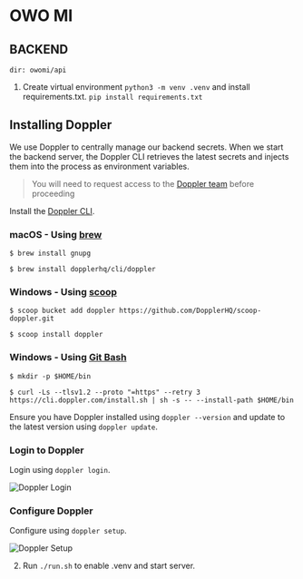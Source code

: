 # OWO MI

## BACKEND
```dir: owomi/api```
1. Create virtual environment ```python3 -m venv .venv```  and install requirements.txt. ```pip install requirements.txt```


## Installing Doppler

We use Doppler to centrally manage our backend secrets. When we start the backend server, the Doppler CLI retrieves the latest secrets and injects them into the process as environment variables.

> You will need to request access to the [Doppler team](https://dashboard.doppler.com/workplace/8de8a8f6e6b4e48d28bb/projects) before proceeding

Install the [Doppler CLI](https://docs.doppler.com/docs/install-cli).

### macOS - Using [brew](https://brew.sh/)
```shell
$ brew install gnupg

$ brew install dopplerhq/cli/doppler
```

### Windows - Using [scoop](https://scoop.sh/)
```shell
$ scoop bucket add doppler https://github.com/DopplerHQ/scoop-doppler.git

$ scoop install doppler
```

### Windows - Using [Git Bash](https://gitforwindows.org/)
```shell
$ mkdir -p $HOME/bin

$ curl -Ls --tlsv1.2 --proto "=https" --retry 3 https://cli.doppler.com/install.sh | sh -s -- --install-path $HOME/bin
```

Ensure you have Doppler installed using `doppler --version` and update to the latest version using `doppler update`.

### Login to Doppler

Login using `doppler login`.

![Doppler Login](assets/doppler-login.gif)

### Configure Doppler

Configure using `doppler setup`.

![Doppler Setup](assets/doppler-setup.gif)

2. Run ```./run.sh``` to enable .venv and start server.

